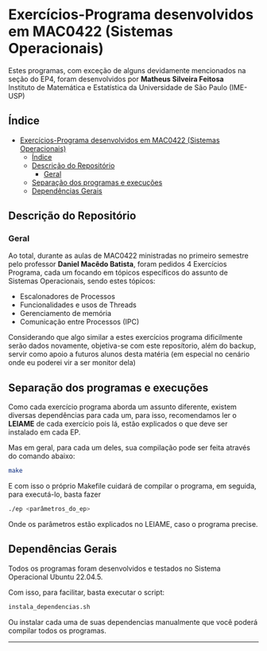 # Exercícios-Programa desenvolvidos em MAC0422 (Sistemas Operacionais)

Estes programas, com exceção de alguns devidamente mencionados na seção do EP4, foram desenvolvidos por **Matheus Silveira Feitosa**  
Instituto de Matemática e Estatística da Universidade de São Paulo (IME-USP)

## Índice

- [Exercícios-Programa desenvolvidos em MAC0422 (Sistemas Operacionais)](#exercícios-programa-desenvolvidos-em-mac0422-sistemas-operacionais)
  - [Índice](#índice)
  - [Descrição do Repositório](#descrição-do-repositório)
    - [Geral](#geral)
  - [Separação dos programas e execuções](#separação-dos-programas-e-execuções)
  - [Dependências Gerais](#dependências-gerais)

## Descrição do Repositório

### Geral
Ao total, durante as aulas de MAC0422 ministradas no primeiro semestre pelo professor **Daniel Macêdo Batista**, foram pedidos 4 Exercícios Programa, cada um focando em tópicos específicos do assunto de Sistemas Operacionais, sendo estes tópicos:
- Escalonadores de Processos
- Funcionalidades e usos de Threads
- Gerenciamento de memória
- Comunicação entre Processos (IPC)

Considerando que algo similar a estes exercícios programa dificilmente serão dados novamente, objetiva-se com este reposítorio, além do backup, servir como apoio a futuros alunos desta matéria (em especial no cenário onde eu poderei vir a ser monitor dela)

## Separação dos programas e execuções
Como cada exercício programa aborda um assunto diferente, existem diversas dependências para cada um, para isso, recomendamos ler o **LEIAME** de cada exercício pois lá, estão explicados o que deve ser instalado em cada EP.

Mas em geral, para cada um deles, sua compilação pode ser feita através do comando abaixo:

```bash
make
```

E com isso o próprio Makefile cuidará de compilar o programa, em seguida, para executá-lo, basta fazer 

```bash
./ep <parâmetros_do_ep>
```

Onde os parâmetros estão explicados no LEIAME, caso o programa precise.

## Dependências Gerais
Todos os programas foram desenvolvidos e testados no Sistema Operacional Ubuntu 22.04.5.

Com isso, para facilitar, basta executar o script:
```bash
instala_dependencias.sh
```

Ou instalar cada uma de suas dependencias manualmente que você poderá compilar todos os programas.

********